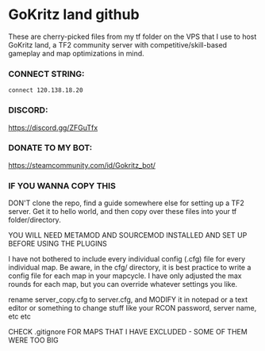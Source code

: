 # GoKritz land github

These are cherry-picked files from my tf folder on the VPS that I use to host GoKritz land, a TF2 community server with competitive/skill-based gameplay and map optimizations in mind.

### CONNECT STRING:
``
connect 120.138.18.20
``

### DISCORD:
https://discord.gg/ZFGuTfx

### DONATE TO MY BOT:
https://steamcommunity.com/id/Gokritz_bot/

### IF YOU WANNA COPY THIS
DON'T clone the repo, find a guide somewhere else for setting up a TF2 server. Get it to hello world, and then copy over these files into your tf folder/directory.

YOU WILL NEED METAMOD AND SOURCEMOD INSTALLED AND SET UP BEFORE USING THE PLUGINS

I have not bothered to include every individual config (.cfg) file for every individual map. Be aware, in the cfg/ directory, it is best practice to write a config file for each map in your mapcycle. I have only adjusted the max rounds for each map, but you can override whatever settings you like.

rename server_copy.cfg to server.cfg, and MODIFY it in notepad or a text editor or something to change stuff like your RCON password, server name, etc etc

CHECK .gitignore FOR MAPS THAT I HAVE EXCLUDED - SOME OF THEM WERE TOO BIG
